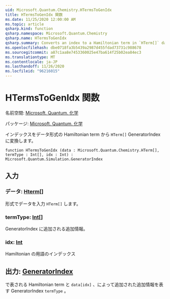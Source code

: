 ```yaml
---
uid: Microsoft.Quantum.Chemistry.HTermsToGenIdx
title: HTermsToGenIdx 関数
ms.date: 11/25/2020 12:00:00 AM
ms.topic: article
qsharp.kind: function
qsharp.namespace: Microsoft.Quantum.Chemistry
qsharp.name: HTermsToGenIdx
qsharp.summary: Converts an index to a Hamiltonian term in `HTerm[]` data format to a GeneratorIndex.
ms.openlocfilehash: dbe0718fa3b5439a2987d455fdad73731c988678
ms.sourcegitcommit: a87c1aa8e7453360025e47ba614f25b02ea84ec3
ms.translationtype: MT
ms.contentlocale: ja-JP
ms.lasthandoff: 11/26/2020
ms.locfileid: "96216015"
---
```

# <a name="htermstogenidx-function"></a>HTermsToGenIdx 関数

名前空間: [Microsoft. Quantum. 化学](xref:Microsoft.Quantum.Chemistry)

パッケージ: [Microsoft. Quantum. 化学](https://nuget.org/packages/Microsoft.Quantum.Chemistry)


インデックスをデータ形式の Hamiltonian term から `HTerm[]` GeneratorIndex に変換します。

```qsharp
function HTermsToGenIdx (data : Microsoft.Quantum.Chemistry.HTerm[], termType : Int[], idx : Int) : Microsoft.Quantum.Simulation.GeneratorIndex
```


## <a name="input"></a>入力

### <a name="data--hterm"></a>データ: [Hterm](xref:Microsoft.Quantum.Chemistry.HTerm)[]

形式でデータを入力 `HTerm[]` します。


### <a name="termtype--int"></a>termType: [Int](xref:microsoft.quantum.lang-ref.int)[]

GeneratorIndex に追加される追加情報。


### <a name="idx--int"></a>idx: [Int](xref:microsoft.quantum.lang-ref.int)

Hamiltonian の用語のインデックス



## <a name="output--generatorindex"></a>出力: [GeneratorIndex](xref:Microsoft.Quantum.Simulation.GeneratorIndex)

で表される Hamiltonian term と `data[idx]` 、によって追加された追加情報を表す GeneratorIndex `termType` 。